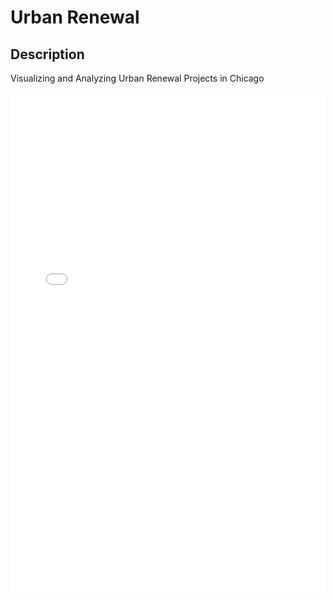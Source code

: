 # Urban Renewal

## Description

Visualizing and Analyzing Urban Renewal Projects in Chicago


<iframe src="urban/urban_renewal_projects.html" width="100%" height="800" style="border:none;"></iframe>

